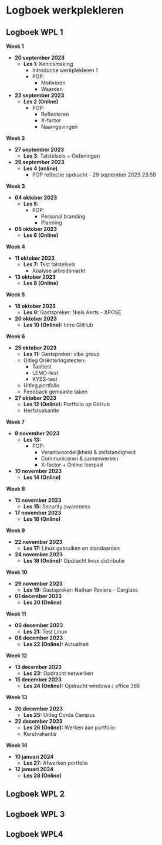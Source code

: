 # Logboek werkplekleren

## Logboek WPL 1
**Week 1**

- **20 september 2023**
  - **Les 1:** Kennismaking
    - Introductie werkplekleren 1
    - POP:
      - Motiveren
      - Waarden
- **22 september 2023**
  - **Les 2 (Online)**
    - POP:
      - Reflecteren
      - X-factor
      - Naamgevingen

**Week 2**

- **27 september 2023**
  - **Les 3:** Talstelsels + Oefeningen
- **29 september 2023**
  - **Les 4 (online)**
    - POP reflectie opdracht - 29 september 2023 23:59

**Week 3**

- **04 oktober 2023**
  - **Les 5:**
    - POP:
      - Personal branding
      - Planning
- **06 oktober 2023**
  - **Les 6 (Online)**

**Week 4**

- **11 oktober 2023**
  - **Les 7:** Test talstelsels
    - Analyse arbeidsmarkt
- **13 oktober 2023**
  - **Les 8 (Online)**

**Week 5**

- **18 oktober 2023**
  - **Les 9:** Gastspreker: Niels Aerts - XPOSE
- **20 oktober 2023**
  - **Les 10 (Online):** Intro GitHub

**Week 6**

- **25 oktober 2023**
  - **Les 11:** Gastspreker: vibe group
  - Uitleg Oriënteringstesten:
    - Taaltest
    - LEMO-test
    - KYSS-test
  - Uitleg portfolio
  - Feedback gemaakte taken
- **27 oktober 2023**
  - **Les 12 (Online):** Portfolio op GitHub
  - Herfstvakantie

**Week 7**

- **8 november 2023**
  - **Les 13:**
    - POP:
      - Verantwoordelijkheid & zelfstandigheid
      - Communiceren & samenwerken
      - X-factor + Online leerpad
- **10 november 2023**
  - **Les 14 (Online)**

**Week 8**

- **15 november 2023**
  - **Les 15:** Security awareness
- **17 november 2023**
  - **Les 16 (Online)**

**Week 9**

- **22 november 2023**
  - **Les 17:** Linux gebruiken en standaarden
- **24 november 2023**
  - **Les 18 (Online):** Opdracht linux distributie

**Week 10**

- **29 november 2023**
  - **Les 19:** Gastspreker: Nathan Reviers - Carglass
- **01 december 2023**
  - **Les 20 (Online)**

**Week 11**

- **06 december 2023**
  - **Les 21:** Test Linux
- **08 december 2023**
  - **Les 22 (Online):** Actualiteit

**Week 12**

- **13 december 2023**
  - **Les 23:** Opdracht netwerken
- **15 december 2023**
  - **Les 24 (Online):** Opdracht windows / office 365

**Week 13**

- **20 december 2023**
  - **Les 25:** Uitleg Corda Campus
- **22 december 2023**
  - **Les 26 (Online):** Werken aan portfolio
  - Kerstvakantie

**Week 14**

- **10 januari 2024**
  - **Les 27:** Afwerken portfolio
- **12 januari 2024**
  - **Les 28 (Online)**



## Logboek WPL 2

## Logboek WPL 3

## Logboek WPL4